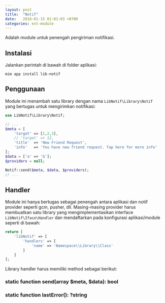 ```yaml
---
layout: post
title:  "Notif"
date:   2016-01-15 01:01:03 +0700
categories: ext-module
---
```


Adalah module untuk penengah pengiriman notifikasi.

## Instalasi

Jalankan perintah di bawah di folder aplikasi:

```
mim app install lib-notif
```

## Penggunaan

Module ini menambah satu library dengan nama `LibNotif\Library\Notif` yang bertugas untuk
mengirimkan notifikasi:

```php
use LibNotif\Library\Notif;

// ...
$meta = [
    'target' => [1,2,3],
    // 'target' => 12,
    'title'  => 'New Friend Request',
    'info'   => 'You have new friend request. Tap here for more info'
];
$data = ['a' => 'b'];
$providers = null;

Notif::send($meta, $data, $providers);
// ...
```

## Handler

Module ini hanya bertugas sebagai penengah antara aplikasi dan notif provider seperti gcm,
pusher, dll. Masing-masing provider harus membuatkan satu library yang mengimplementasikan
interface `LibNotif\Iface\Handler` dan mendaftarkan pada konfigurasi aplikasi/module seperti
di bawah:

```php
return [
    'libNotif' => [
        'handlers' => [
            'name' => 'Namespace\\Library\\Class'
        ]
    ]
];
```

Library handler harus memiliki method sebagai berikut:

### static function send(array $meta, $data): bool

### static function lastError(): ?string